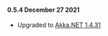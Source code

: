#### 0.5.4 December 27 2021 ####
* Upgraded to [Akka.NET 1.4.31](https://github.com/akkadotnet/akka.net/releases/tag/1.4.25)
